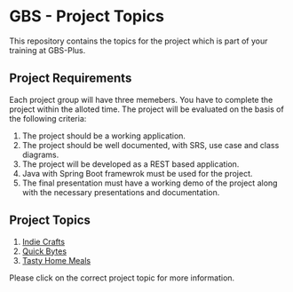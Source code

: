 # GBS - Project Topics

This repository contains the topics for the project which is part of your training at GBS-Plus.

## Project Requirements

Each project group will have three memebers. You have to complete the project within the alloted time. The project will be evaluated on the basis of the following criteria:
1. The project should be a working application.
2. The project should be well documented, with SRS, use case and class diagrams.
3. The project will be developed as a REST based application.
4. Java with Spring Boot framewrok must be used for the project.
5. The final presentation must have a working demo of the project along with the necessary presentations and documentation.

## Project Topics

 1. [Indie Crafts](INDIE-CRAFTS.md)
 2. [Quick Bytes](QUICK-BYTES.md)
 3. [Tasty Home Meals](TASTY-HOME-MEALS.md)

Please click on the correct project topic for more information.